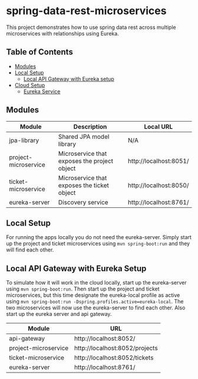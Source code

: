 # spring-data-rest-microservices

This project demonstrates how to use spring data rest across multiple microservices with relationships using Eureka.

## Table of Contents

  * [Modules](#modules)
  * [Local Setup](#local-setup)
    * [Local API Gateway with Eureka setup](#local-api-gateway-with-eureka-setup)
  * [Cloud Setup](#cloud-setup)
    * [Eureka Service](#eureka-service)

## Modules

|Module|Description|Local URL|
|---|---|---|
|jpa-library|Shared JPA model library|N/A|
|project-microservice|Microservice that exposes the project object|http://localhost:8051/|
|ticket-microservice|Microservice that exposes the ticket object|http://localhost:8050/|
|eureka-server|Discovery service|http://localhost:8761/|

## Local Setup

For running the apps locally you do not need the eureka-server. Simply start up the project and ticket microservices using `mvn spring-boot:run` and they will find each other.

## Local API Gateway with Eureka Setup

To simulate how it will work in the cloud locally, start up the eureka-server using `mvn spring-boot:run`. Then start up the project and ticket microservices, but this time designate the eureka-local profile as active using `mvn spring-boot:run -Dspring.profiles.active=eureka-local`. The two microservices will now use the eureka-server to find each other. Also start up the eureka server and api gateway.

|Module|URL|
|---|---|
|api-gateway|http://localhost:8052/|
|project-microservice|http://localhost:8052/projects|
|ticket-microservice|http://localhost:8052/tickets|
|eureka-server|http://localhost:8761/|urrently looking for service called `Eureka Test`. You can change this expectation by editing their `application-cloud.yml` property files, changing the defaultZone's value.
